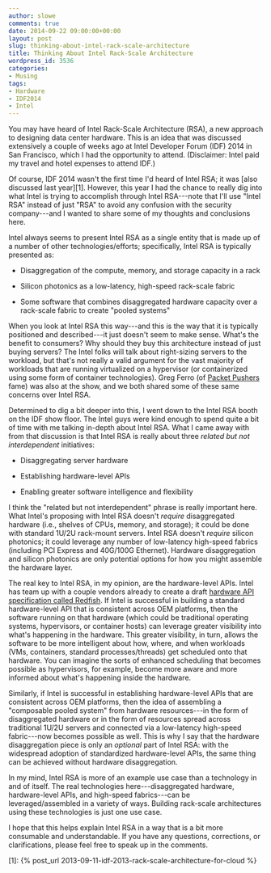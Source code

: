 ```yaml
---
author: slowe
comments: true
date: 2014-09-22 09:00:00+00:00
layout: post
slug: thinking-about-intel-rack-scale-architecture
title: Thinking About Intel Rack-Scale Architecture
wordpress_id: 3536
categories:
- Musing
tags:
- Hardware
- IDF2014
- Intel
---
```


You may have heard of Intel Rack-Scale Architecture (RSA), a new approach to designing data center hardware. This is an idea that was discussed extensively a couple of weeks ago at Intel Developer Forum (IDF) 2014 in San Francisco, which I had the opportunity to attend. (Disclaimer: Intel paid my travel and hotel expenses to attend IDF.)

Of course, IDF 2014 wasn't the first time I'd heard of Intel RSA; it was [also discussed last year][1]. However, this year I had the chance to really dig into what Intel is trying to accomplish through Intel RSA---note that I'll use "Intel RSA" instead of just "RSA" to avoid any confusion with the security company---and I wanted to share some of my thoughts and conclusions here.

Intel always seems to present Intel RSA as a single entity that is made up of a number of other technologies/efforts; specifically, Intel RSA is typically presented as:

* Disaggregation of the compute, memory, and storage capacity in a rack

* Silicon photonics as a low-latency, high-speed rack-scale fabric

* Some software that combines disaggregated hardware capacity over a rack-scale fabric to create "pooled systems"

When you look at Intel RSA this way---and this is the way that it is typically positioned and described---it just doesn't seem to make sense. What's the benefit to consumers? Why should they buy this architecture instead of just buying servers? The Intel folks will talk about right-sizing servers to the workload, but that's not really a valid argument for the vast majority of workloads that are running virtualized on a hypervisor (or containerized using some form of container technologies). Greg Ferro (of [Packet Pushers](http://packetpushers.net/) fame) was also at the show, and we both shared some of these same concerns over Intel RSA.

Determined to dig a bit deeper into this, I went down to the Intel RSA booth on the IDF show floor. The Intel guys were kind enough to spend quite a bit of time with me talking in-depth about Intel RSA. What I came away with from that discussion is that Intel RSA is really about three _related but not interdependent_ initiatives:

* Disaggregating server hardware

* Establishing hardware-level APIs

* Enabling greater software intelligence and flexibility

I think the "related but not interdependent" phrase is really important here. What Intel's proposing with Intel RSA doesn't _require_ disaggregated hardware (i.e., shelves of CPUs, memory, and storage); it could be done with standard 1U/2U rack-mount servers. Intel RSA doesn't _require_ silicon photonics; it could leverage any number of low-latency high-speed fabrics (including PCI Express and 40G/100G Ethernet). Hardware disaggregation and silicon photonics are only potential options for how you might assemble the hardware layer.

The real key to Intel RSA, in my opinion, are the hardware-level APIs. Intel has team up with a couple vendors already to create a draft [hardware API specification called Redfish](http://www.redfishspecification.org). If Intel is successful in building a standard hardware-level API that is consistent across OEM platforms, then the software running on that hardware (which could be traditional operating systems, hypervisors, or container hosts) can leverage greater visibility into what's happening in the hardware. This greater visibility, in turn, allows the software to be more intelligent about how, where, and when workloads (VMs, containers, standard processes/threads) get scheduled onto that hardware. You can imagine the sorts of enhanced scheduling that becomes possible as hypervisors, for example, become more aware and more informed about what's happening inside the hardware.

Similarly, if Intel is successful in establishing hardware-level APIs that are consistent across OEM platforms, then the idea of assembling a "composable pooled system" from hardware resources---in the form of disaggregated hardware or in the form of resources spread across traditional 1U/2U servers and connected via a low-latency high-speed fabric---now becomes possible as well. This is why I say that the hardware disaggregation piece is only an _optional_ part of Intel RSA: with the widespread adoption of standardized hardware-level APIs, the same thing can be achieved without hardware disaggregation.

In my mind, Intel RSA is more of an example use case than a technology in and of itself. The real technologies here---disaggregated hardware, hardware-level APIs, and high-speed fabrics---can be leveraged/assembled in a variety of ways. Building rack-scale architectures using these technologies is just one use case.

I hope that this helps explain Intel RSA in a way that is a bit more consumable and understandable. If you have any questions, corrections, or clarifications, please feel free to speak up in the comments.

[1]: {% post_url 2013-09-11-idf-2013-rack-scale-architecture-for-cloud %}
